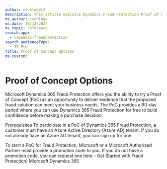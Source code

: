 ```yaml
---
author: cschlegel2
description: This article explains Dynamics Fraud Protection Proof of Concept Options
ms.author: cschlege
ms.date: 10/12/2022
ms.topic: reference
search.app: 
  - Capaedac-fraudprotection
search.audienceType:
  - IT Pro
title: Proof of Concept Options 
ms.custom:
---
```


# Proof of Concept Options 

Microsoft Dynamics 365 Fraud Protection offers you the ability to try a Proof of Concept (PoC) as an opportunity to deliver evidence that the proposed fraud solution can meet your business needs. The PoC provides a 90-day period where you can use Dynamics 365 Fraud Protection for free to build confidence before making a purchase decision.  

Prerequisites 
To participate in a PoC of Dynamics 365 Fraud Protection, a customer must have an Azure Active Directory (Azure AD) tenant. If you do not already have an Azure AD      tenant, you can sign up for one.  

To start a PoC for Fraud Protection, Microsoft or a Microsoft Authorized Partner must provide a promotion code to you. If you do not have a promotion code, you can request one here - Get Started with Fraud Protection| Microsoft Dynamics 365 

